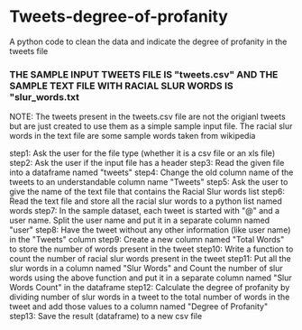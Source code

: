 # Tweets-degree-of-profanity
A python code to clean the data and indicate the degree of profanity in the tweets file

### THE SAMPLE INPUT TWEETS FILE IS "tweets.csv" AND THE SAMPLE TEXT FILE WITH RACIAL SLUR WORDS IS "slur_words.txt

NOTE: The tweets present in the tweets.csv file are not the origianl tweets but are just created to use them as a simple sample input file. The racial slur words in the text file are some sample words taken from wikipedia

step1: Ask the user for the file type (whether it is a csv file or an xls file)
step2: Ask the user if the input file has a header
step3: Read the given file into a dataframe named "tweets"
step4: Change the old column name of the tweets to an understandable column name "Tweets"
step5: Ask the user to give the name of the text file that contains the Racial Slur words list
step6: Read the text file and store all the racial slur words to a python list named words
step7: In the sample dataset, each tweet is started with "@" and a user name. Split the user name and put it in a separate column named "user"
step8: Have the tweet without any other information (like user name) in the "Tweets" column
step9: Create a new column named "Total Words" to store the number of words present in the tweet
step10: Write a function to count the number of racial slur words present in the tweet
step11: Put all the slur words in a column named "Slur Words" and Count the number of slur words using the above function and put it in a separate column named "Slur Words Count" in the dataframe
step12: Calculate the degree of profanity by dividing number of slur words in a tweet to the total number of words in the tweet and add those values to a column named "Degree of Profanity"
step13: Save the result (dataframe) to a new csv file
